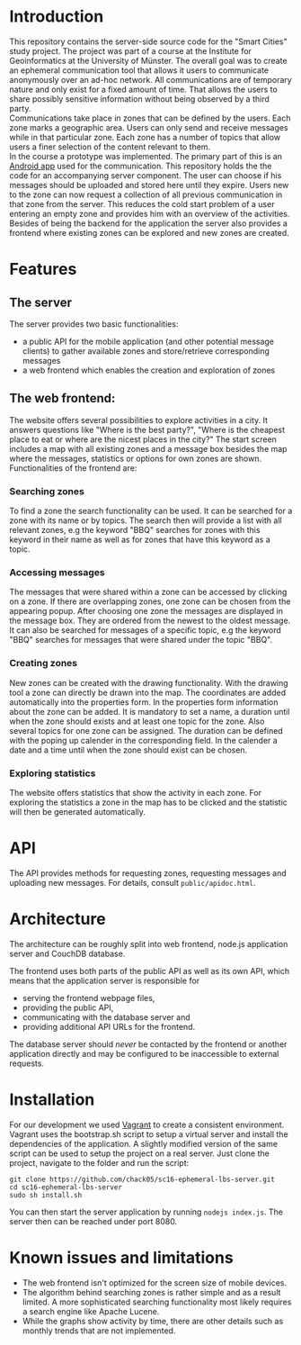 # Introduction
This repository contains the server-side source code for the "Smart Cities" study project. The project was part of a course at the Institute for Geoinformatics at the University of Münster. The overall goal was to create an ephemeral communication tool that allows it users to communicate anonymously over an ad-hoc network. All communications are of temporary nature and only exist for a fixed amount of time. That allows the users to share possibly sensitive information without being observed by a third party.  
Communications take place in zones that can be defined by the users. Each zone marks a geographic area. Users can only send and receive messages while in that particular zone. Each zone has a number of topics that allow users a finer selection of the content relevant to them.  
In the course a prototype was implemented. The primary part of this is an [Android app](https://github.com/heinrichloewen/SC-App) used for the communication. This repository holds the the code for an accompanying server component. The user can choose if his messages should be uploaded and stored here until they expire. Users new to the zone can now request a collection of all previous communication in that zone from the server. This reduces the cold start problem of a user entering an empty zone and provides him with an overview of the activities.  
Besides of being the backend for the application the server also provides a frontend where existing zones can be explored and new zones are created.

# Features
## The server

The server provides two basic functionalities:
* a public API for the mobile application (and other potential message clients) to gather available zones and store/retrieve corresponding messages
* a web frontend which enables the creation and exploration of zones

## The web frontend:

The website offers several possibilities to explore activities in a city. It answers questions like "Where is the best party?", "Where is the cheapest place to eat or where are the nicest places in the city?" The start screen includes a map with all existing zones and a message box besides the map where the messages, statistics or options for own zones are shown.
Functionalities of the frontend are:

### Searching zones

To find a zone the search functionality can be used. It can be searched for a zone with its name or by topics. The search then will provide a list with all relevant zones, e.g the keyword "BBQ" searches for zones with this keyword in their name as well as for zones that have this keyword as a topic.

### Accessing messages

The messages that were shared within a zone can be accessed by clicking on a zone. If there are overlapping zones, one zone can be chosen from the appearing popup. After choosing one zone the messages are displayed in the message box. They are ordered from the newest to the oldest message. It can also be searched for messages of a specific topic, e.g the keyword "BBQ" searches for messages that were shared under the topic "BBQ".

### Creating zones

New zones can be created with the drawing functionality. With the drawing tool a zone can directly be drawn into the map. The coordinates are added automatically into the properties form. In the properties form information about the zone can be added. It is mandatory to set a name, a duration until when the zone should exists and at least one topic for the zone. Also several topics for one zone can be assigned. The duration can be defined with the poping up calender in the corresponding field. In the calender a date and a time until when the zone should exist can be chosen.

### Exploring statistics

The website offers statistics that show the activity in each zone. For exploring the statistics a zone in the map has to be clicked and the statistic will then be generated automatically.

# API
The API provides methods for requesting zones, requesting messages and uploading new messages. For details, consult `public/apidoc.html`.

# Architecture
The architecture can be roughly split into web frontend, node.js application server and CouchDB database.

The frontend uses both parts of the public API as well as its own API, which means that the application server is responsible for

* serving the frontend webpage files,
* providing the public API,
* communicating with the database server and
* providing additional API URLs for the frontend.

The database server should *never* be contacted by the frontend or another application directly and may be configured to be inaccessible to external requests.

# Installation

For our development we used [Vagrant](https://www.vagrantup.com) to create a consistent environment. Vagrant uses the bootstrap.sh script to setup a virtual server and install the dependencies of the application. A slightly modified version of the same script can be used to setup the project on a real server.
Just clone the project, navigate to the folder and run the script:

```
git clone https://github.com/chack05/sc16-ephemeral-lbs-server.git
cd sc16-ephemeral-lbs-server
sudo sh install.sh
```
You can then start the server application by running `nodejs index.js`. The server then can be reached under port 8080.

# Known issues and limitations

* The web frontend isn't optimized for the screen size of mobile devices.
* The algorithm behind searching zones is rather simple and as a result limited. A more sophisticated searching functionality most likely requires a search engine like Apache Lucene.
* While the graphs show activity by time, there are other details such as monthly trends that are not implemented.
